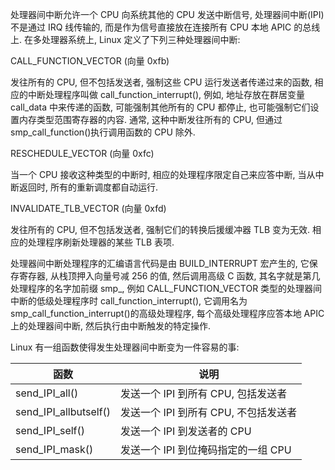 处理器间中断允许一个 CPU 向系统其他的 CPU 发送中断信号, 处理器间中断(IPI)不是通过 IRQ 线传输的, 而是作为信号直接放在连接所有 CPU 本地 APIC 的总线上. 在多处理器系统上, Linux 定义了下列三种处理器间中断:

CALL_FUNCTION_VECTOR (向量 0xfb)

发往所有的 CPU, 但不包括发送者, 强制这些 CPU 运行发送者传递过来的函数, 相应的中断处理程序叫做 call_function_interrupt(), 例如, 地址存放在群居变量 call_data 中来传递的函数, 可能强制其他所有的 CPU 都停止, 也可能强制它们设置内存类型范围寄存器的内容. 通常, 这种中断发往所有的 CPU, 但通过 smp_call_function()执行调用函数的 CPU 除外.

RESCHEDULE_VECTOR (向量 0xfc)

当一个 CPU 接收这种类型的中断时, 相应的处理程序限定自己来应答中断, 当从中断返回时, 所有的重新调度都自动运行.

INVALIDATE_TLB_VECTOR (向量 0xfd)

发往所有的 CPU, 但不包括发送者, 强制它们的转换后援缓冲器 TLB 变为无效. 相应的处理程序刷新处理器的某些 TLB 表项.

处理器间中断处理程序的汇编语言代码是由 BUILD_INTERRUPT 宏产生的, 它保存寄存器, 从栈顶押入向量号减 256 的值, 然后调用高级 C 函数, 其名字就是第几处理程序的名字加前缀 smp_, 例如 CALL_FUNCTION_VECTOR 类型的处理器间中断的低级处理程序时 call_function_interrupt(), 它调用名为 smp_call_function_interrupt()的高级处理程序, 每个高级处理程序应答本地 APIC 上的处理器间中断, 然后执行由中断触发的特定操作.

Linux 有一组函数使得发生处理器间中断变为一件容易的事:

函数 | 说明
---|---
send_IPI_all() | 发送一个 IPI 到所有 CPU, 包括发送者
send_IPI_allbutself() | 发送一个 IPI 到所有 CPU, 不包括发送者
send_IPI_self() | 发送一个 IPI 到发送者的 CPU
send_IPI_mask() | 发送一个 IPI 到位掩码指定的一组 CPU